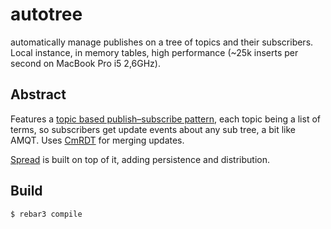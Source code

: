 autotree
=====

automatically manage publishes on a tree of topics and their subscribers.
Local instance, in memory tables, high performance (~25k inserts per second on MacBook Pro i5 2,6GHz).


Abstract
-----

Features a [topic based publish–subscribe pattern](https://en.wikipedia.org/wiki/Publish%E2%80%93subscribe_pattern), each topic being a list of terms, so subscribers get update events about any sub tree, a bit like AMQT.
Uses [CmRDT](https://en.wikipedia.org/wiki/Conflict-free_replicated_data_type) for merging updates.

[Spread](https://github.com/Littlelies/spread) is built on top of it, adding persistence and distribution.


Build
-----

    $ rebar3 compile
